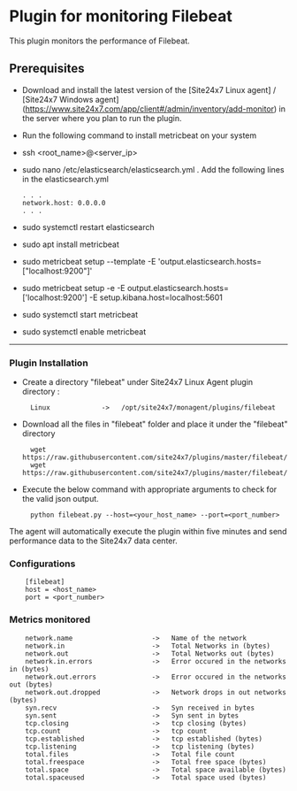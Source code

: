 Plugin for monitoring Filebeat
==============================================

This plugin monitors the performance of Filebeat.

## Prerequisites

- Download and install the latest version of the [Site24x7 Linux agent] / [Site24x7 Windows agent] (https://www.site24x7.com/app/client#/admin/inventory/add-monitor) in the server where you plan to run the plugin. 
		
- Run the following command to install metricbeat on your system

- ssh <root_name>@<server_ip>
   
- sudo nano /etc/elasticsearch/elasticsearch.yml .
  Add the following lines in the elasticsearch.yml
      
      . . .
      network.host: 0.0.0.0
      . . .
      
- sudo systemctl restart elasticsearch

- sudo apt install metricbeat

- sudo metricbeat setup --template -E 'output.elasticsearch.hosts=["localhost:9200"]'

- sudo metricbeat setup -e -E output.elasticsearch.hosts=['localhost:9200'] -E setup.kibana.host=localhost:5601

- sudo systemctl start metricbeat
   
- sudo systemctl enable metricbeat
---
### Plugin Installation

- Create a directory "filebeat" under Site24x7 Linux Agent plugin directory : 

        Linux             ->   /opt/site24x7/monagent/plugins/filebeat
      
- Download all the files in "filebeat" folder and place it under the "filebeat" directory

		wget https://raw.githubusercontent.com/site24x7/plugins/master/filebeat/filebeat.py
		wget https://raw.githubusercontent.com/site24x7/plugins/master/filebeat/filebeat.cfg

- Execute the below command with appropriate arguments to check for the valid json output.  

		python filebeat.py --host=<your_host_name> --port=<port_number>


The agent will automatically execute the plugin within five minutes and send performance data to the Site24x7 data center.


### Configurations

		[filebeat]
		host = <host_name>
		port = <port_number>


### Metrics monitored



		network.name                    ->	 Name of the network
		network.in                      ->	 Total Networks in (bytes)
		network.out                     ->	 Total Networks out (bytes)
		network.in.errors               ->	 Error occured in the networks in (bytes)
		network.out.errors              ->	 Error occured in the networks out (bytes)
		network.out.dropped             ->	 Network drops in out networks (bytes)
		syn.recv                        ->	 Syn received in bytes
		syn.sent                        ->	 Syn sent in bytes
		tcp.closing                     ->	 tcp closing (bytes)
		tcp.count                       ->	 tcp count
		tcp.established                 ->	 tcp established (bytes)
		tcp.listening                   ->	 tcp listening (bytes)
		total.files                     ->	 Total file count
		total.freespace                 ->	 Total free space (bytes)
		total.space                     ->	 Total space available (bytes)
		total.spaceused                 ->	 Total space used (bytes)




